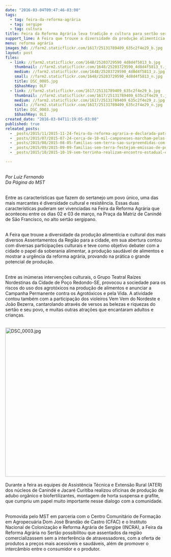 ```yaml
---
date: "2016-03-04T09:47:46-03:00"
tags:
  - tag: feira-da-reforma-agrária
  - tag: sergipe
  - tag: cultura
title: Feira da Reforma Agrária leva tradição e cultura para sertão sergipano
support_line: A Feira que trouxe a diversidade da produção alimentícia e cultural dos mais diversos Assentamentos da Região para a cidade de Canindé de São Francisco.
menu: reforma agrária
images_hd: //farm2.staticflickr.com/1617/25131789409_635c2f4e29_b.jpg
layout: post
files:
  - link: //farm2.staticflickr.com/1648/25203729590_4d8d4f5813_b.jpg
    thumbnail: //farm2.staticflickr.com/1648/25203729590_4d8d4f5813_t.jpg
    medium: //farm2.staticflickr.com/1648/25203729590_4d8d4f5813_z.jpg
    small: //farm2.staticflickr.com/1648/25203729590_4d8d4f5813_n.jpg
    title: DSC_0005.jpg
    $$hashKey: 0LF
  - link: //farm2.staticflickr.com/1617/25131789409_635c2f4e29_b.jpg
    thumbnail: //farm2.staticflickr.com/1617/25131789409_635c2f4e29_t.jpg
    medium: //farm2.staticflickr.com/1617/25131789409_635c2f4e29_z.jpg
    small: //farm2.staticflickr.com/1617/25131789409_635c2f4e29_n.jpg
    title: DSC_0003.jpg
    $$hashKey: 0LI
created_date: "2016-03-04T11:19:05-03:00"
published: true
releated_posts:
  - _posts/2015/11/2015-11-24-feira-da-reforma-agraria-e-declarada-patrimonio-cultural-do-povo-carioca.md
  - _posts/2015/07/2015-07-24-cerca-de-10-mil-camponeses-marcham-pelas-ruas-da-capital-sergipana.md
  - _posts/2015/08/2015-08-05-familias-sem-terra-sao-surpreendidas-com-despejo-em-sergipe.md
  - _posts/2015/09/2015-09-09-familias-sem-terra-festejam-emissao-de-posse-em-sergipe.md
  - _posts/2015/10/2015-10-19-sem-terrinha-realizam-encontro-estadual-em-sergipe.md

---
```

<p><br />
<em>Por Luiz Fernando<br />
Da P&aacute;gina do MST</em></p>

<p><br />
Entre as caracter&iacute;sticas que fazem do sertanejo um povo &uacute;nico, uma das mais marcantes &eacute; diversidade cultural e resist&ecirc;ncia. Essas duas caracter&iacute;sticas puderam ser vivenciadas na Feira da Reforma Agr&aacute;ria que aconteceu entre os dias 02 e 03 de mar&ccedil;o, na Pra&ccedil;a da Matriz de Canind&eacute; de S&atilde;o Francisco, no alto sert&atilde;o sergipano.</p>

<p><br />
A Feira que trouxe a diversidade da produ&ccedil;&atilde;o aliment&iacute;cia e cultural dos mais diversos Assentamentos da Regi&atilde;o para a cidade, em sua abertura contou com diversas participa&ccedil;&otilde;es culturais e teve como objetivo debater com a cidade o papel da soberania alimentar, a produ&ccedil;&atilde;o saud&aacute;vel de alimentos e mostrar a urg&ecirc;ncia da reforma agr&aacute;ria, provando na pr&aacute;tica o grande potencial de produ&ccedil;&atilde;o.</p>

<p><br />
Entre as in&uacute;meras interven&ccedil;&otilde;es culturais, o Grupo Teatral Ra&iacute;zes Nordestinas da Cidade de Po&ccedil;o Redondo-SE,&nbsp;provocou&nbsp;a sociedade para os riscos do uso dos agrot&oacute;xicos na produ&ccedil;&atilde;o de alimentos e anunciar a Campanha Permanente contra os Agrot&oacute;xicos e pela Vida. A atividade contou tamb&eacute;m com a participa&ccedil;&atilde;o dos violeiros Vem Vem do Nordeste e Jo&atilde;o Bezerra, cantarolando atrav&eacute;s de versos as belezas e riquezas do sert&atilde;o e seu povo, e muitas outras atra&ccedil;&otilde;es que encantaram adultos e crian&ccedil;as.<br />
&nbsp;</p>

<p><img alt="DSC_0003.jpg" height="467" src="//farm2.staticflickr.com/1617/25131789409_635c2f4e29_b.jpg" width="700" /><br />
<br />
Durante a feira as equipes de Assist&ecirc;ncia T&eacute;cnica e Extens&atilde;o Rural (ATER) dos n&uacute;cleos de Canind&eacute; e Jacar&eacute; Curitiba realizou oficinas de produ&ccedil;&atilde;o de adubo org&acirc;nico e biofertilizantes, montagem de horta suspensa e grafite, que cumpriu um papel muito importante nesse dialogo com a comunidade.</p>

<p><br />
Promovida pelo MST em parceria com o Centro Comunit&aacute;rio de Forma&ccedil;&atilde;o em Agropecu&aacute;ria Dom Jos&eacute; Brand&atilde;o de Castro (CFAC) e o Instituto Nacional de Coloniza&ccedil;&atilde;o e Reforma Agr&aacute;ria de Sergipe (INCRA), a Feira da Reforma Agr&aacute;ria no Sert&atilde;o possibilitou que assentados da regi&atilde;o comercializassem sem a interfer&ecirc;ncia de atravessadores, com a oferta de produtos a pre&ccedil;os mais acess&iacute;veis e saud&aacute;veis, al&eacute;m de promover o interc&acirc;mbio entre o consumidor e o produtor.</p>
